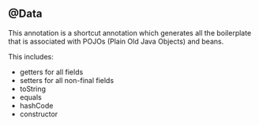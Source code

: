 ## @Data
This annotation is a shortcut annotation which generates all the boilerplate that is associated with POJOs (Plain Old Java Objects) and beans. 

This includes:
- getters for all fields
- setters for all non-final fields
- toString
- equals
- hashCode
- constructor 